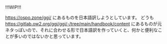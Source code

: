 !!!WIP!!!

https://ospo.zone/ggi/ にあるものを日本語訳しようとしています。 どうも https://gitlab.ow2.org/ggi/ggi/-/tree/main/handbook/content にあるものが元ネタっぽいので、それに合わせる形で日本語訳を作っていくと、何かと便利なことが多いのではないかと思っています。
